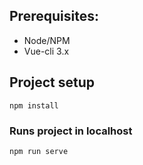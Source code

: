 
## Prerequisites:

- Node/NPM
- Vue-cli 3.x

## Project setup
```
npm install
```

### Runs project in localhost
```
npm run serve
```
